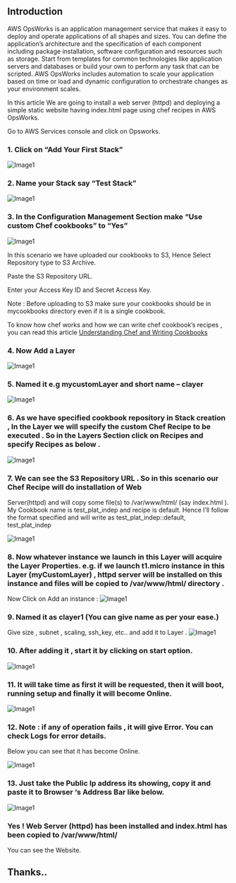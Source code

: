 ## Introduction

AWS OpsWorks is an application management service that makes it easy to deploy and operate applications of all shapes and sizes. You can define the application’s architecture and the specification of each component including package installation, software configuration and resources such as storage. Start from templates for common technologies like application servers and databases or build your own to perform any task that can be scripted. AWS OpsWorks includes automation to scale your application based on time or load and dynamic configuration to orchestrate changes as your environment scales.

In this article We are going to install a web server (httpd) and deploying a simple static website having index.html page using chef recipes in AWS OpsWorks.

Go to AWS Services console and click on Opsworks.

### 1. Click on “Add Your First Stack”

![Image1](https://s3-us-west-2.amazonaws.com/ishant/1.png)


###  2. Name your Stack say “Test Stack”
![Image1](https://s3-us-west-2.amazonaws.com/ishant/2.png)


### 3. In the Configuration Management Section make “Use custom Chef cookbooks” to “Yes”

![Image1](https://s3-us-west-2.amazonaws.com/ishant/31.png)


In this scenario we have uploaded our cookbooks to S3, Hence Select Repository type to S3 Archive.

Paste the S3 Repository URL.

Enter your Access Key ID and Secret Access Key.

Note : Before uploading to S3 make sure your cookbooks should be in mycookbooks directory even if it is a single cookbook.

To know how chef works and how we can write chef cookbook’s recipes , you can read this article [Understanding Chef and Writing Cookbooks](http://www.intelligrape.com/blog/2014/07/03/understanding-chef-and-writing-cookbooks/)

### 4. Now Add a Layer

![Image1](https://s3-us-west-2.amazonaws.com/ishant/4.png)

### 5. Named it e.g mycustomLayer and short name – clayer
![Image1](https://s3-us-west-2.amazonaws.com/ishant/5.png)


### 6. As we have specified cookbook repository in Stack creation , In the Layer we will specify the custom Chef Recipe to be executed . So in the Layers Section click on Recipes and specify Recipes as below .

![Image1](https://s3-us-west-2.amazonaws.com/ishant/6.png)


### 7. We can see the S3 Repository URL . So in this scenario our Chef Recipe will do installation of Web

Server(httpd) and will copy some file(s) to /var/www/html/ (say index.html ). My Cookbook name is test_plat_indep and recipe is default. Hence I’ll follow the format specified and will write as test_plat_indep::default, test_plat_indep

![Image1](https://s3-us-west-2.amazonaws.com/ishant/7.png)


### 8. Now whatever instance we launch in this Layer will acquire the Layer Properties. e.g. if we launch t1.micro instance in this Layer (myCustomLayer) , httpd server will be installed on this instance and files will be copied to /var/www/html/ directory .

Now Click on Add an instance :
![Image1](https://s3-us-west-2.amazonaws.com/ishant/8.png)


### 9. Named it as clayer1 (You can give name as per your ease.)

Give size , subnet , scaling, ssh_key, etc.. and add it to Layer .
![Image1](https://s3-us-west-2.amazonaws.com/ishant/9.png)


### 10. After adding it , start it by clicking on start option.
![Image1](https://s3-us-west-2.amazonaws.com/ishant/10.png)


### 11. It will take time as first it will be requested, then it will boot, running setup and finally it will become Online.
![Image1](https://s3-us-west-2.amazonaws.com/ishant/11.png)


### 12. Note : if any of operation fails , it will give Error. You can check Logs for error details.
 Below you can see that it has become Online.

![Image1](https://s3-us-west-2.amazonaws.com/ishant/12.png)

### 13. Just take the Public Ip address its showing, copy it and paste it to Browser ‘s Address Bar like below.

![Image1](https://s3-us-west-2.amazonaws.com/ishant/131.png)

### Yes ! Web Server (httpd) has been installed and index.html has been copied to /var/www/html/

You can see the Website.


## Thanks..


